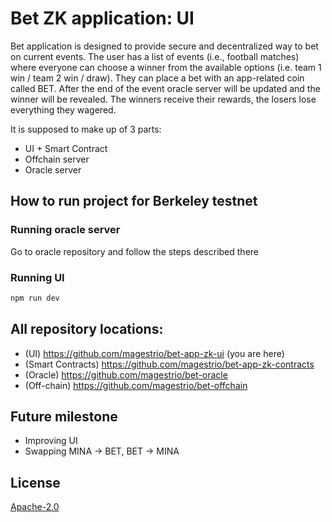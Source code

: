 
# Bet ZK application: UI

Bet application is designed to provide secure and decentralized way to bet on current events. The user has a list of events (i.e., football matches) where everyone can choose a winner from the available options (i.e. team 1 win / team 2 win / draw). They can place a bet with an app-related coin called BET. After the end of the event oracle server will be updated and the winner will be revealed. The winners receive their rewards, the losers lose everything they wagered.

It is supposed to make up of 3 parts:
  - UI + Smart Contract
  - Offchain server
  - Oracle server 

## How to run project for Berkeley testnet

### Running oracle server

Go to oracle repository and follow the steps described there

### Running UI

```sh
npm run dev
```

## All repository locations:
  - (UI) https://github.com/magestrio/bet-app-zk-ui (you are here)
  - (Smart Contracts) https://github.com/magestrio/bet-app-zk-contracts
  - (Oracle) https://github.com/magestrio/bet-oracle
  - (Off-chain) https://github.com/magestrio/bet-offchain

## Future milestone
  - Improving UI
  - Swapping MINA -> BET, BET -> MINA

## License

[Apache-2.0](LICENSE)

